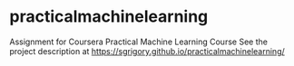 # practicalmachinelearning
Assignment for Coursera Practical Machine Learning Course
See the project description at
https://sgrigory.github.io/practicalmachinelearning/

